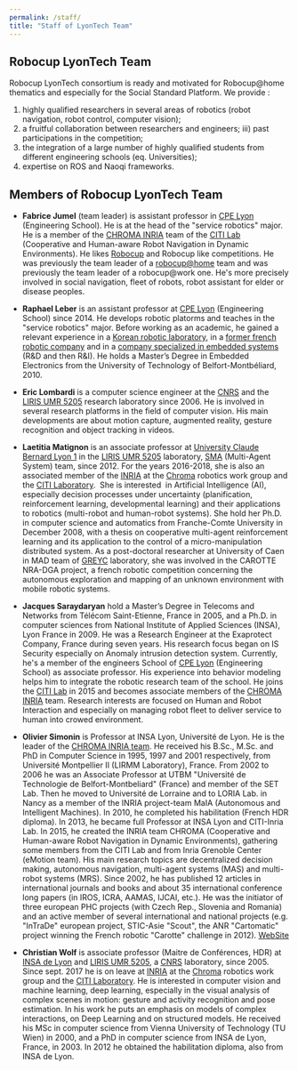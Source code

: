 ```yaml
---
permalink: /staff/
title: "Staff of LyonTech Team"
---
```


## Robocup LyonTech Team
Robocup LyonTech consortium is ready and motivated for Robocup@home thematics and especially for the Social Standard Platform.
We provide :
1. highly qualified researchers in several areas of robotics (robot navigation, robot control, computer vision); 
2. a fruitful collaboration between researchers and engineers; iii) past participations in the competition; 
3. the integration of a large number of highly qualified students from different engineering schools (eq. Universities); 
4. expertise on ROS and Naoqi frameworks.

## Members of Robocup LyonTech Team
- **Fabrice Jumel** (team leader) is assistant professor in [CPE Lyon](https://www.cpe.fr) (Engineering School). He is at the head of the "service robotics" major. He is a member of the [CHROMA INRIA](https://team.inria.fr/chroma/en/)  team of the [CITI Lab](http://www.citi-lab.fr/)  (Cooperative and Human-aware Robot Navigation in Dynamic Environments). He likes [Robocup](http://www.robocup.org/) and Robocup like competitions. He was previously the team leader of a [robocup@home](http://cpe-dev.fr/robotcup/) team and was previously the team leader of a robocup@work one. He's more precisely involved in social navigation, fleet of robots, robot assistant for elder or disease peoples. 

- **Raphael Leber** is an assistant professor at [CPE Lyon](https://www.cpe.fr) (Engineering School) since 2014. He develops robotic platorms and teaches in the "service robotics" major. Before working as an academic, he gained a relevant experience in a [Korean robotic laboratory](http://irl.postech.ac.kr), in a [former french robotic company](https://www.ald.softbankrobotics.com/en) and in a [company specialized in embedded systems](https://www.viveris.fr/index.php/viveris-technologies.html) (R&D and then R&I). He holds a Master’s Degree in Embedded Electronics from the University of Technology of Belfort-Montbéliard, 2010.

- **Eric Lombardi** is a computer science engineer at the [CNRS](http://cnrs.fr) and the [LIRIS UMR 5205](http://liris.cnrs.fr) research laboratory since 2006. He is involved in several research platforms in the field of computer vision. His main developments are about motion capture, augmented reality, gesture recognition and object tracking in videos.

- **Laetitia Matignon** is an associate professor at [University Claude Bernard Lyon 1](https://www.univ-lyon1.fr) in the [LIRIS UMR 5205](http://liris.cnrs.fr) laboratory, [SMA](https://liris.cnrs.fr/equipes?id=74) (Multi-Agent System) team, since 2012. For the years 2016-2018,  she is also an associated member of the [INRIA](http://www.inria.fr) at the [Chroma](https://www.inria.fr/equipes/chroma) robotics work group and the [CITI Laboratory](http://www.citi-lab.fr/).  She is interested  in Artificial Intelligence (AI),  especially decision processes under uncertainty (planification, reinforcement learning, developmental learning) and their applications to robotics (multi-robot and human-robot systems). She hold her Ph.D. in computer science and automatics from Franche-Comte University in December 2008, with a thesis on cooperative multi-agent reinforcement learning and its application to the control of a micro-manipulation distributed system. As a post-doctoral researcher at University of Caen in MAD team of [GREYC](https://archive-www.greyc.fr/index.html) laboratory, she was involved in the CAROTTE NRA-DGA project, a french robotic competition concerning the autonomous exploration and mapping of an unknown environment with mobile robotic systems.

- **Jacques Saraydaryan** hold a Master’s Degree in Telecoms and Networks from Télécom Saint-Etienne, France in 2005, and a Ph.D. in computer sciences from National Institute of Applied Sciences (INSA), Lyon France in 2009. He was a Research Engineer at the Exaprotect Company, France during seven years. His research focus began on IS Security especially on Anomaly intrusion detection system. Currently, he's a member of the engineers School of [CPE Lyon](https://www.cpe.fr) (Engineering School) as associate professor. His experience into behavior modeling helps him to integrate the robotic research team of the school. He joins the [CITI Lab](http://www.citi-lab.fr/) in 2015 and becomes associate members of the [CHROMA INRIA](https://team.inria.fr/chroma/en/) team. Research interests are focused on Human and Robot Interaction and especially on managing robot fleet to deliver service to human into crowed environment.

- **Olivier Simonin** is Professor at INSA Lyon, Université de Lyon. He is the leader of the [CHROMA INRIA team](https://team.inria.fr/chroma/en/). He received his B.Sc., M.Sc. and PhD in Computer Science in 1995, 1997 and 2001 respectively, from Université Montpellier II (LIRMM Laboratory), France. From 2002 to 2006 he was an Associate Professor at UTBM "Université de Technologie de Belfort-Montbeliard" (France) and member of the SET Lab. Then he moved to Université de Lorraine and to LORIA Lab. in Nancy as a member of the INRIA project-team MaIA (Autonomous and Intelligent Machines). In 2010, he completed his habilitation (French HDR diploma). In 2013, he became full Professor at INSA Lyon and CITI-Inria Lab. In 2015, he created the INRIA team CHROMA (Cooperative and Human-aware Robot Navigation in Dynamic Environments), gathering some members from the CITI Lab and from Inria Grenoble Center (eMotion team). His main research topics are decentralized decision making, autonomous navigation, multi-agent systems (MAS) and multi-robot systems (MRS). Since 2002, he has published 12 articles in international journals and books and about 35 international conference long papers (in IROS, ICRA, AAMAS, IJCAI, etc.). He was the initiator of three european PHC projects (with Czech Rep., Slovenia and Romania) and an active member of several international and national projects (e.g. "InTraDe" european project, STIC-Asie "Scout", the ANR "Cartomatic" project winning the French robotic "Carotte" challenge in 2012). [WebSite](http://perso.citi-lab.fr/osimonin/)

- **Christian Wolf** is associate professor (Maitre de Conférences, HDR) at [INSA de Lyon](http://www.insa-lyon.fr) and [LIRIS UMR 5205](http://liris.cnrs.fr), a [CNRS](http://cnrs.fr) laboratory, since 2005. Since sept. 2017 he is on leave at [INRIA](http://www.inria.fr) at the [Chroma](https://www.inria.fr/equipes/chroma) robotics work group and the [CITI Laboratory](http://www.citi-lab.fr/). He is interested in computer vision and machine learning, deep learning, especially in the visual analysis of complex scenes in motion: gesture and activity recognition and pose estimation. In his work he puts an emphasis on models of complex interactions, on Deep Learning and on structured models. He received his MSc in computer science from Vienna University of Technology (TU Wien) in 2000, and a PhD in computer science from INSA de Lyon, France, in 2003. In 2012 he obtained the habilitation diploma, also from INSA de Lyon.
